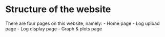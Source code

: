 # Structure of the website
There are four pages on this website, namely:
    - Home page
    - Log upload page
    - Log display page
    - Graph & plots page